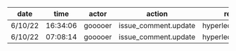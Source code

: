 | date    | time     | actor   | action               | repo             | user | data.team | data.new_repo_permission | data.old_repo_permission |
| ------- | -------- | ------- | -------------------- | ---------------- | ---- | --------- | ------------------------ | ------------------------ |
| 6/10/22 | 16:34:06 | gooooer | issue_comment.update | hyperledger/besu |      |           |                          |                          |
| 6/10/22 | 07:08:14 | gooooer | issue_comment.update | hyperledger/besu |      |           |                          |                          |
